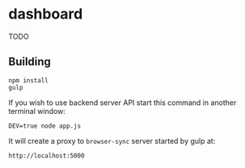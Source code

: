 # dashboard

TODO

## Building

```
npm install
gulp
```

If you wish to use backend server API start this command in another terminal window:

```
DEV=true node app.js
```

It will create a proxy to `browser-sync` server started by gulp at:

```
http://localhost:5000
```
